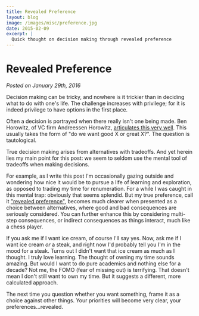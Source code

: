 ```yaml
---
title: Revealed Preference
layout: blog
image: /images/misc/preference.jpg
date: 2015-02-09
excerpt: |
  Quick thought on decision making through revealed preference
---
```


# Revealed Preference

_Posted on January 29th, 2016_



Decision making can be tricky, and nowhere is it trickier than in deciding what to do with one's life. The challenge increases with privilege; for it is indeed privilege to have options in the first place.

Often a decision is portrayed when there really isn't one being made. Ben Horowitz, of VC firm Andreessen Horowitz, [articulates this very well](https://www.youtube.com/watch?v=F2e3RqL4VWs). This usually takes the form of "do we want good X or great X?". The question is tautological.

True decision making arises from alternatives with tradeoffs. And yet herein lies my main point for this post: we seem to seldom use the mental tool of tradeoffs when making decisions.

For example, as I write this post I'm occasionally gazing outside and wondering how nice it would be to pursue a life of learning and exploration, as opposed to trading my time for renumeration. For a while I was caught in this mental trap: obviously that seems splendid. But my true preference, call it ["revealed preference"](https://en.wikipedia.org/wiki/Revealed_preference), becomes much clearer when presented as a choice between alternatives, where good and bad consequences are seriously considered. You can further enhance this by considering multi-step consequences, or indirect consequences as things interact, much like a chess player.

If you ask me if I want ice cream, of course I'll say yes. Now, ask me if I want ice cream _or_ a steak, and right now I'd probably tell you I'm in the mood for a steak. Turns out I didn't want that ice cream as much as I thought. I truly love learning. The thought of owning my time sounds amazing. But would I want to do pure academics and nothing else for a decade? Not me, the FOMO (fear of missing out) is terrifying. That doesn't mean I don't still want to own my time. But it suggests a different, more calculated approach.

The next time you question whether you want something, frame it as a choice against other things. Your priorities will become very clear, your preferences...revealed.

